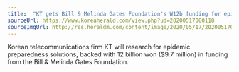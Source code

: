 ```yaml
---
title:  "KT gets Bill & Melinda Gates Foundation's W12b funding for epidemic research"
sourceUrl: https://www.koreaherald.com/view.php?ud=20200517000118
sourceImgUrl: http://res.heraldm.com/content/image/2020/05/17/20200517000078_0.jpg
---
```

Korean telecommunications firm KT will research for epidemic preparedness solutions, backed with 12 billion won ($9.7 million) in funding from the Bill & Melinda Gates Foundation.
